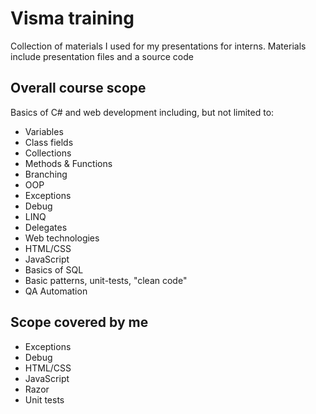# Visma training
Collection of materials I used for my presentations for interns. Materials include presentation files and a source code

## Overall course scope
Basics of C# and web development including, but not limited to:

* Variables
* Class fields
* Collections
* Methods & Functions
* Branching
* OOP
* Exceptions
* Debug
* LINQ
* Delegates
* Web technologies
* HTML/CSS
* JavaScript
* Basics of SQL
* Basic patterns, unit-tests, "clean code"
* QA Automation

## Scope covered by me

* Exceptions
* Debug
* HTML/CSS
* JavaScript
* Razor
* Unit tests
